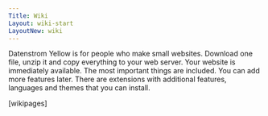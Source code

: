 ```yaml
---
Title: Wiki
Layout: wiki-start
LayoutNew: wiki
---
```

Datenstrom Yellow is for people who make small websites. Download one file, unzip it and copy everything to your web server. Your website is immediately available. The most important things are included. You can add more features later. There are extensions with additional features, languages and themes that you can install. 

[wikipages]
